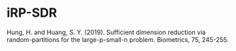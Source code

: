 # iRP-SDR
Hung, H. and Huang, S. Y. (2019). Sufficient dimension reduction via random-partitions for the large-p-small-n problem. Biometrics, 75, 245-255.
